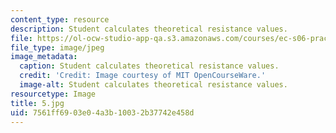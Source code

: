 ```yaml
---
content_type: resource
description: Student calculates theoretical resistance values.
file: https://ol-ocw-studio-app-qa.s3.amazonaws.com/courses/ec-s06-practical-electronics-fall-2004/7561ff6903e04a3b10032b37742e458d_5.jpg
file_type: image/jpeg
image_metadata:
  caption: Student calculates theoretical resistance values.
  credit: 'Credit: Image courtesy of MIT OpenCourseWare.'
  image-alt: Student calculates theoretical resistance values.
resourcetype: Image
title: 5.jpg
uid: 7561ff69-03e0-4a3b-1003-2b37742e458d
---
```

